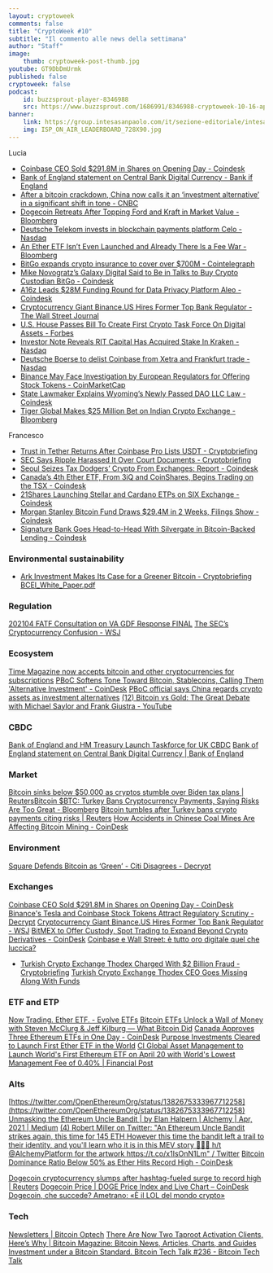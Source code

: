 ```yaml
---
layout: cryptoweek
comments: false
title: "CryptoWeek #10"
subtitle: "Il commento alle news della settimana" 
author: "Staff"
image:
    thumb: cryptoweek-post-thumb.jpg
youtube: GT9DbDmUrmk
published: false
cryptoweek: false
podcast:
    id: buzzsprout-player-8346988
    src: https://www.buzzsprout.com/1686991/8346988-cryptoweek-10-16-aprile-2021.js?container_id=buzzsprout-player-8346988&player=small
banner:
    link: https://group.intesasanpaolo.com/it/sezione-editoriale/intesa-sanpaolo-on-air?utm_campaign=GoldInstitute&utm_source=GoldInstitute&utm_medium=Banner_CPM&utm_content=DisplayAwareness&utm_term=GoldInstitute_Banner_CPM_GoldInstitute_
    img: ISP_ON_AIR_LEADERBOARD_728X90.jpg
---
```


Lucia

- [Coinbase CEO Sold $291.8M in Shares on Opening Day - Coindesk](https://www.coindesk.com/coinbase-ceo-sold-291-8m-in-shares-on-opening-day)
- [Bank of England statement on Central Bank Digital Currency - Bank if England](https://www.bankofengland.co.uk/news/2021/april/bank-of-england-statement-on-central-bank-digital-currency)
- [After a bitcoin crackdown, China now calls it an ‘investment alternative’ in a significant shift in tone - CNBC](https://www.cnbc.com/2021/04/19/china-calls-bitcoin-an-investment-alternative-marking-shift-in-tone.html)
- [Dogecoin Retreats After Topping Ford and Kraft in Market Value - Bloomberg](https://www.bloomberg.com/news/articles/2021-04-20/dogecoin-at-50-billion-makes-it-bigger-than-ford-and-kraft)
- [Deutsche Telekom invests in blockchain payments platform Celo - Nasdaq](https://www.nasdaq.com/articles/deutsche-telekom-invests-in-blockchain-payments-platform-celo-2021-04-20)
- [An Ether ETF Isn’t Even Launched and Already There Is a Fee War - Bloomberg](https://www.bloomberg.com/news/articles/2021-04-19/an-ether-etf-isn-t-even-launched-and-already-there-is-a-fee-war)
- [BitGo expands crypto insurance to cover over $700M - Cointelegraph](https://cointelegraph.com/news/bitgo-expands-crypto-insurance-to-cover-over-700m)
- [Mike Novogratz’s Galaxy Digital Said to Be in Talks to Buy Crypto Custodian BitGo - Coindesk](https://www.coindesk.com/mike-novogratzs-galaxy-digital-said-to-be-in-talks-to-buy-crypto-custodian-bitgo)
- [A16z Leads $28M Funding Round for Data Privacy Platform Aleo - Coindesk](https://www.coindesk.com/a16z-leads-funding-round-aleo-data-privacy-platform)
- [Cryptocurrency Giant Binance.US Hires Former Top Bank Regulator - The Wall Street Journal](https://www.wsj.com/articles/cryptocurrency-giant-binance-hires-former-top-bank-regulator-11618912800#:~:text=Brian%20Brooks%2C%20an%20acting%20head%20of%20the%20Office%20of%20the,the%20new%20job%20May%201.)
- [U.S. House Passes Bill To Create First Crypto Task Force On Digital Assets - Forbes](https://www.forbes.com/sites/jasonbrett/2021/04/22/us-house-passes-bill-to-create-first-crypto-task-force-on-digital-assets/)
- [Investor Note Reveals RIT Capital Has Acquired Stake In Kraken - Nasdaq](https://www.nasdaq.com/articles/investor-note-reveals-rit-capital-has-acquired-stake-in-kraken-2021-04-21)
- [Deutsche Boerse to delist Coinbase from Xetra and Frankfurt trade - Nasdaq](https://www.nasdaq.com/articles/deutsche-boerse-to-delist-coinbase-from-xetra-and-frankfurt-trade-2021-04-21)
- [Binance May Face Investigation by European Regulators for Offering Stock Tokens - CoinMarketCap](https://coinmarketcap.com/it/headlines/news/binance-may-face-investigation-european-regulators-offering-stock-tokens/)
- [State Lawmaker Explains Wyoming’s Newly Passed DAO LLC Law - Coindesk](https://www.coindesk.com/wyoming-dao-llc-law-passed)
- [Tiger Global Makes $25 Million Bet on Indian Crypto Exchange - Bloomberg](https://www.bloomberg.com/news/articles/2021-04-22/tiger-global-makes-25-million-bet-on-indian-crypto-exchange)

Francesco

- [Trust in Tether Returns After Coinbase Pro Lists USDT - Cryptobriefing](https://cryptobriefing.com/trust-tether-returns-coinbase-pro-lists-usdt/)
- [SEC Says Ripple Harassed It Over Court Documents - Cryptobriefing](https://cryptobriefing.com/sec-says-ripple-harassed-it-over-court-documents/)
- [Seoul Seizes Tax Dodgers’ Crypto From Exchanges: Report - Coindesk](https://www.coindesk.com/south-korea-taxex-seize-crypto-exchanges)
- [Canada’s 4th Ether ETF, From 3iQ and CoinShares, Begins Trading on the TSX - Coindesk](https://www.coindesk.com/canada-4th-ether-etf-3iq-coinshares-begins-trading-tsx)
- [21Shares Launching Stellar and Cardano ETPs on SIX Exchange - Coindesk](https://www.coindesk.com/21shares-launching-stellar-and-cardano-etps-on-six-exchange)
- [Morgan Stanley Bitcoin Fund Draws $29.4M in 2 Weeks, Filings Show - Coindesk](https://www.coindesk.com/morgan-stanley-bitcoin-fund-draws-29-4m-in-2-weeks-filings-show)
- [Signature Bank Goes Head-to-Head With Silvergate in Bitcoin-Backed Lending - Coindesk](https://www.coindesk.com/signature-bank-goes-head-to-head-with-silvergate-in-bitcoin-backed-lending)

### Environmental sustainability

- [Ark Investment Makes Its Case for a Greener Bitcoin - Cryptobriefing](https://cryptobriefing.com/ark-investment-makes-its-case-greener-bitcoin/)
[BCEI_White_Paper.pdf](https://assets.ctfassets.net/2d5q1td6cyxq/5mRjc9X5LTXFFihIlTt7QK/e7bcba47217b60423a01a357e036105e/BCEI_White_Paper.pdf)

### Regulation

[202104 FATF Consultation on VA GDF Response FINAL](https://www.gdf.io/wp-content/uploads/2021/04/FATF-Consultation-on-VA-GDF-Response-FINAL.pdf)
[The SEC’s Cryptocurrency Confusion - WSJ](https://www.wsj.com/articles/the-secs-cryptocurrency-confusion-11618611723)

### Ecosystem

[Time Magazine now accepts bitcoin and other cryptocurrencies for subscriptions](https://www.theblockcrypto.com/linked/102166/time-magazine-bitcoin-digital-subscription-payments)
[PBoC Softens Tone Toward Bitcoin, Stablecoins, Calling Them 'Alternative Investment' - CoinDesk](https://www.coindesk.com/peoples-bank-china-deputy-governor-li-bo-bitcoin)
[PBoC official says China regards crypto assets as investment alternatives](https://www.theblockcrypto.com/post/102044/pboc-bitcoin-crypto-asset-investment-alternative)
[(12) Bitcoin vs Gold: The Great Debate with Michael Saylor and Frank Giustra - YouTube](https://www.youtube.com/watch?v=coHC_9ApBdg)

### CBDC

[Bank of England and HM Treasury Launch Taskforce for UK CBDC](https://www.coindesk.com/bank-of-england-and-hm-treasury-launch-taskforce-for-uk-cbdc)
[Bank of England statement on Central Bank Digital Currency | Bank of England](https://www.bankofengland.co.uk/news/2021/april/bank-of-england-statement-on-central-bank-digital-currency)

### Market

[Bitcoin sinks below $50,000 as cryptos stumble over Biden tax plans | Reuters](https://www.reuters.com/business/bitcoin-sinks-below-50000-cryptos-stumble-over-biden-tax-plans-2021-04-23/)[Bitcoin $BTC: Turkey Bans Cryptocurrency Payments, Saying Risks Are Too Great - Bloomberg](https://www.bloomberg.com/news/articles/2021-04-16/turkey-bans-cryptocurrency-payments-saying-risks-are-too-great)
[Bitcoin tumbles after Turkey bans crypto payments citing risks | Reuters](https://www.reuters.com/technology/turkey-bans-use-cryptocurrencies-payments-sends-bitcoin-down-2021-04-16/)
[How Accidents in Chinese Coal Mines Are Affecting Bitcoin Mining - CoinDesk](https://www.coindesk.com/chinese-coal-mines-accidents-affecting-bitcoin-mining)

### Environment

[Square Defends Bitcoin as ‘Green’ - Citi Disagrees - Decrypt](https://decrypt.co/68777/square-ark-defend-bitcoin-as-green-citi-disagrees)

### Exchanges

[Coinbase CEO Sold $291.8M in Shares on Opening Day - CoinDesk](https://www.coindesk.com/coinbase-ceo-sold-291-8m-in-shares-on-opening-day)
[Binance's Tesla and Coinbase Stock Tokens Attract Regulatory Scrutiny - Decrypt](https://decrypt.co/68748/binances-tesla-and-coinbase-stock-tokens-attract-regulatory-scrutiny)
[Cryptocurrency Giant Binance.US Hires Former Top Bank Regulator - WSJ](https://www.wsj.com/articles/cryptocurrency-giant-binance-hires-former-top-bank-regulator-11618912800)
[BitMEX to Offer Custody, Spot Trading to Expand Beyond Crypto Derivatives - CoinDesk](https://www.coindesk.com/bitmex-to-offer-custody-spot-trading-to-expand-beyond-crypto-derivatives)
[Coinbase e Wall Street: è tutto oro digitale quel che luccica?](https://dgi.io/2021/04/21/rai-news.html)
- [Turkish Crypto Exchange Thodex Charged With $2 Billion Fraud - Cryptobriefing](https://cryptobriefing.com/turkish-crypto-exchange-thodex-charged-2-billion-fraud/)
[Turkish Crypto Exchange Thodex CEO Goes Missing Along With Funds](https://www.coindesk.com/turkish-state-news-crypto-exchange-ceo-disappeared)

### ETF and ETP

[Now Trading. Ether ETF. - Evolve ETFs](https://evolveetfs.com/product/ethr/)
[Bitcoin ETFs Unlock a Wall of Money with Steven McClurg & Jeff Kilburg — What Bitcoin Did](https://www.whatbitcoindid.com/podcast/bitcoin-etfs-unlock-a-wall-of-money)
[Canada Approves Three Ethereum ETFs in One Day - CoinDesk](https://www.coindesk.com/purpose-investments-gets-approval-to-launch-first-ether-etf-in-canada
)
[Purpose Investments Cleared to Launch First Ether ETF in the World](https://www.globenewswire.com/news-release/2021/04/16/2211788/0/en/Purpose-Investments-Cleared-to-Launch-First-Ether-ETF-in-the-World.html)
[CI Global Asset Management to Launch World's First Ethereum ETF on April 20 with World's Lowest Management Fee of 0.40% | Financial Post](https://financialpost.com/pmn/press-releases-pmn/business-wire-news-releases-pmn/ci-global-asset-management-to-launch-worlds-first-ethereum-etf-on-april-20-with-worlds-lowest-management-fee-of-0-40)

### Alts

[https://twitter.com/OpenEthereumOrg/status/1382675333967712258](https://twitter.com/OpenEthereumOrg/status/1382675333967712258)
[Unmasking the Ethereum Uncle Bandit | by Elan Halpern | Alchemy | Apr, 2021 | Medium](https://medium.com/alchemy-api/unmasking-the-ethereum-uncle-bandit-a2b3eb694019)
[(4) Robert Miller on Twitter: "An Ethereum Uncle Bandit strikes again, this time for 145 ETH However this time the bandit left a trail to their identity, and you'll learn who it is in this MEV story 🧵👇🏻 h/t @AlchemyPlatform for the artwork https://t.co/x1IsOnN1Lm" / Twitter](https://twitter.com/bertcmiller/status/1385294417091760134)
[Bitcoin Dominance Ratio Below 50% as Ether Hits Record High - CoinDesk](https://www.coindesk.com/bitcoin-dominance-below-50-percent)

[Dogecoin cryptocurrency slumps after hashtag-fueled surge to record high | Reuters](https://www.reuters.com/technology/dogeday-hashtags-help-meme-based-cryptocurrency-dogecoin-hit-new-high-2021-04-20/)
[Dogecoin Price | DOGE Price Index and Live Chart – CoinDesk](https://www.coindesk.com/price/dogecoin)
[Dogecoin, che succede? Ametrano: «È il LOL del mondo crypto»](https://dgi.io/2021/04/22/smartmoney.html)

### Tech

[Newsletters | Bitcoin Optech](https://bitcoinops.org/en/newsletters/)
[There Are Now Two Taproot Activation Clients, Here’s Why | Bitcoin Magazine: Bitcoin News, Articles, Charts, and Guides](https://bitcoinmagazine.com/.amp/technical/there-are-now-two-taproot-activation-clients-heres-why?__twitter_impression=true&s=09)
[Investment under a Bitcoin Standard. Bitcoin Tech Talk #236 - Bitcoin Tech Talk](https://jimmysong.substack.com/p/investment-under-a-bitcoin-standard)
